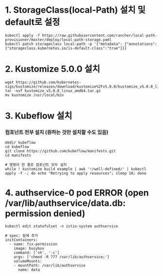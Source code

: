# 1. StorageClass(local-Path) 설치 및 default로 설정

    kubectl apply -f https://raw.githubusercontent.com/rancher/local-path-provisioner/master/deploy/local-path-storage.yaml
    kubectl patch storageclass local-path -p '{"metadata": {"annotations":{"storageclass.kubernetes.io/is-default-class":"true"}}}
  

# 2. Kustomize 5.0.0 설치 

    wget https://github.com/kubernetes-sigs/kustomize/releases/download/kustomize%2Fv5.0.0/kustomize_v5.0.0_linux_amd64.tar.gz
    tar -xvf kustomize_v5.0.0_linux_amd64.tar.gz
    mv kustomize /usr/local/bin

# 3. Kubeflow 설치
### 컴포넌트 전부 설치 (원하는 것만 설치할 수도 있음)

    mkdir kubeflow
    cd kubeflow
    git clone https://github.com/kubeflow/manifests.git
    cd manifests

    # 명령어 한 줄로 컴포넌트 모두 설치
    while ! kustomize build example | awk '!/well-defined/' | kubectl apply -f -; do echo "Retrying to apply resources"; sleep 10; done

# 4. authservice-0 pod ERROR (open /var/lib/authservice/data.db: permission denied)

    kubectl edit statefulset -n istio-system authservice

    # spec: 밑에 추가 
    initContainers:
      - name: fix-permission
        image: busybox
        command: ['sh', '-c']
        args: ['chmod -R 777 /var/lib/authservice;']
        volumeMounts:
        - mountPath: /var/lib/authservice
          name: data


